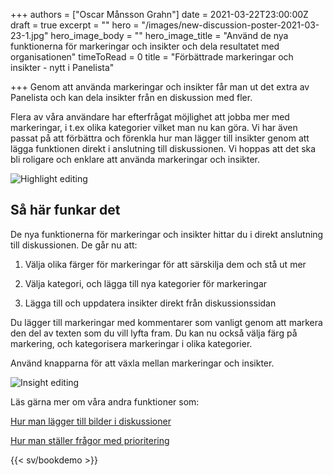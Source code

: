 +++
authors = ["Oscar Månsson Grahn"]
date = 2021-03-22T23:00:00Z
draft = true
excerpt = ""
hero = "/images/new-discussion-poster-2021-03-23-1.jpg"
hero_image_body = ""
hero_image_title = "Använd de nya funktionerna för markeringar och insikter och dela resultatet med organisationen"
timeToRead = 0
title = "Förbättrade markeringar och insikter - nytt i Panelista"

+++
Genom att använda markeringar och insikter får man ut det extra av Panelista och kan dela insikter från en diskussion med fler.

Flera av våra användare har efterfrågat möjlighet att jobba mer med markeringar, i t.ex olika kategorier vilket man nu kan göra. Vi har även passat på att förbättra och förenkla hur man lägger till insikter genom att lägga funktionen direkt i anslutning till diskussionen. Vi hoppas att det ska bli roligare och enklare att använda markeringar och insikter.

<div class="Image__Small"> <img src="/images/2021-03-23-15-52-10-2021-03-23.gif" alt="Highlight editing" /> </div>

## Så här funkar det

De nya funktionerna för markeringar och insikter hittar du i direkt anslutning till diskussionen. De går nu att:

1) Välja olika färger för markeringar för att särskilja dem och stå ut mer

2) Välja kategori, och lägga till nya kategorier för markeringar

3) Lägga till och uppdatera insikter direkt från diskussionssidan

Du lägger till markeringar med kommentarer som vanligt genom att markera den del av texten som du vill lyfta fram. Du kan nu också välja färg på markering, och kategorisera markeringar i olika kategorier.

Använd knapparna för att växla mellan markeringar och insikter.

<div class="Image__Small"> <img src="/images/2021-03-23-15-55-00-2021-03-23.gif" alt="Insight editing" /> </div>

Läs gärna mer om våra andra funktioner som:

[Hur man lägger till bilder i diskussioner](https://articles.panelista.com/sv/ny-funktion-i-panelista-svara-med-bild/)

[Hur man ställer frågor med prioritering](https://articles.panelista.com/sv/nu-lanserar-vi-stod-for-prioriteringar-i-panelista/)

{{< sv/bookdemo >}}